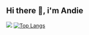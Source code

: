 ## Hi there 👋, i'm Andie
![](https://thumbs.gfycat.com/ThoroughHandmadeDunlin.webp)
[![Top Langs](https://github-readme-stats.vercel.app/api/top-langs/?username=ngochai-hcmus&layout=compact)](https://github.com/anuraghazra/github-readme-stats)
